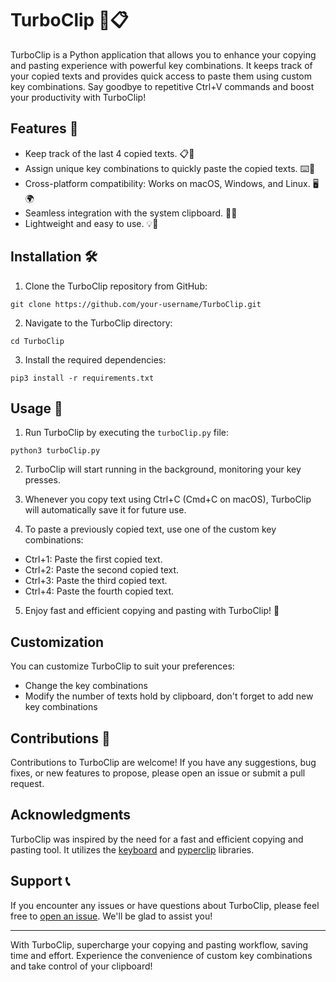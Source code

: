 # TurboClip 💨📋

TurboClip is a Python application that allows you to enhance your copying and pasting experience with powerful key combinations. It keeps track of your copied texts and provides quick access to paste them using custom key combinations. Say goodbye to repetitive Ctrl+V commands and boost your productivity with TurboClip!

## Features 🌟

- Keep track of the last 4 copied texts. 📋🔢
- Assign unique key combinations to quickly paste the copied texts. ⌨️🔀
- Cross-platform compatibility: Works on macOS, Windows, and Linux. 🖥️🌍
- Seamless integration with the system clipboard. 🔄📎
- Lightweight and easy to use. 💡💪

## Installation 🛠️

1. Clone the TurboClip repository from GitHub:
```
git clone https://github.com/your-username/TurboClip.git
```
2. Navigate to the TurboClip directory:
```
cd TurboClip
```
3. Install the required dependencies:
```
pip3 install -r requirements.txt
```

## Usage 🚀

1. Run TurboClip by executing the `turboClip.py` file:
```
python3 turboClip.py
```
2. TurboClip will start running in the background, monitoring your key presses.

3. Whenever you copy text using Ctrl+C (Cmd+C on macOS), TurboClip will automatically save it for future use.

4. To paste a previously copied text, use one of the custom key combinations:

- Ctrl+1: Paste the first copied text.
- Ctrl+2: Paste the second copied text.
- Ctrl+3: Paste the third copied text.
- Ctrl+4: Paste the fourth copied text.

5. Enjoy fast and efficient copying and pasting with TurboClip! 💯

## Customization

You can customize TurboClip to suit your preferences:

- Change the key combinations
- Modify the number of texts hold by clipboard, don't forget to add new key combinations

## Contributions 🤝

Contributions to TurboClip are welcome! If you have any suggestions, bug fixes, or new features to propose, please open an issue or submit a pull request.

## Acknowledgments

TurboClip was inspired by the need for a fast and efficient copying and pasting tool. It utilizes the [keyboard](https://github.com/boppreh/keyboard) and [pyperclip](https://github.com/asweigart/pyperclip) libraries.

## Support 📞

If you encounter any issues or have questions about TurboClip, please feel free to [open an issue](https://github.com/Yusuf-YENICERI/Turbo-Clip/issues). We'll be glad to assist you!

---

With TurboClip, supercharge your copying and pasting workflow, saving time and effort. Experience the convenience of custom key combinations and take control of your clipboard!
